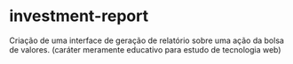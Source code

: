 # investment-report
Criação de uma interface de geração de relatório sobre uma ação da bolsa de valores. (caráter meramente educativo para estudo de tecnologia web)
